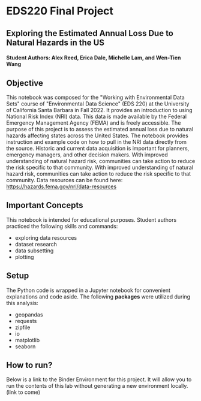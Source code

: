 # EDS220 Final Project

## Exploring the Estimated Annual Loss Due to Natural Hazards in the US

#### Student Authors: Alex Reed, Erica Dale, Michelle Lam, and Wen-Tien Wang

## Objective 
This notebook was composed for the "Working with Environmental Data Sets" course of "Environmental Data Science" (EDS 220) at the University of California Santa Barbara in Fall 2022. It provides an introduction to using National Risk Index (NRI) data. This data is made available by the Federal Emergency Management Agency (FEMA) and is freely accessible. The purpose of this project is to assess the estimated annual loss due to natural hazards affecting states across the United States. The notebook provides instruction and example code on how to pull in the NRI data directly from the source. Historic and current data acquisition is important for planners, emergency managers, and other decision makers. With improved understanding of natural hazard risk, communities can take action to reduce the risk specific to that community. With improved understanding of natural hazard risk, communities can take action to reduce the risk specific to that community. Data resources can be found here: https://hazards.fema.gov/nri/data-resources

## Important Concepts
This notebook is intended for educational purposes. Student authors practiced the following skills and commands:
- exploring data resources
- dataset research
- data subsetting
- plotting

## Setup
The Python code is wrapped in a Jupyter notebook for convenient explanations and code aside. The following **packages** were utilized during this analysis:

- geopandas
- requests
- zipfile
- io
- matplotlib
- seaborn

## How to run?
Below is a link to the Binder Environment for this project. It will allow you to run the contents of this lab without generating a new environment locally. (link to come)

